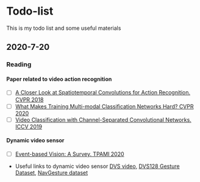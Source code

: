 # Todo-list
This is my todo list and some useful materials

## 2020-7-20

### Reading

#### Paper related to video action recognition
* [ ] [A Closer Look at Spatiotemporal Convolutions for Action Recognition. CVPR 2018](https://openaccess.thecvf.com/content_cvpr_2018/papers/Tran_A_Closer_Look_CVPR_2018_paper.pdf)
* [ ] [What Makes Training Multi-modal Classiﬁcation Networks Hard? CVPR 2020](https://openaccess.thecvf.com/content_CVPR_2020/papers/Wang_What_Makes_Training_Multi-Modal_Classification_Networks_Hard_CVPR_2020_paper.pdf)
* [ ] [Video Classification with Channel-Separated Convolutional Networks. ICCV 2019](https://openaccess.thecvf.com/content_ICCV_2019/papers/Tran_Video_Classification_With_Channel-Separated_Convolutional_Networks_ICCV_2019_paper.pdf)

#### Dynamic video sensor
* [ ] [Event-based Vision: A Survey. TPAMI 2020](https://arxiv.org/pdf/1904.08405.pdf)
* Useful links to dynamic video sensor [DVS video](https://inivation.com/solutions/videos/), [DVS128 Gesture Dataset](http://www.research.ibm.com/dvsgesture/), [NavGesture dataset](https://www.neuromorphic-vision.com/public/downloads/navgesture/)



